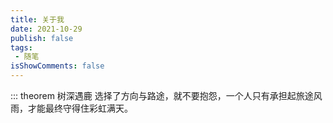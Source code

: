 ```yaml
---
title: 关于我
date: 2021-10-29
publish: false
tags:
 - 随笔
isShowComments: false
---
```


::: theorem 树深遇鹿
选择了方向与路途，就不要抱怨，一个人只有承担起旅途风雨，才能最终守得住彩虹满天。
